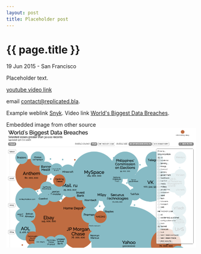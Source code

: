 ```yaml
---
layout: post
title: Placeholder post
---
```


{{ page.title }}
================

<p class="meta">19 Jun 2015 - San Francisco</p>
Placeholder text.

[youtube video link](https://www.youtube.com/watch?v=ViN-qkcovL0&feature=youtu.be) 

email [contact@replicated.bla](mailto:contact@replicated.bla).

Example weblink
[Snyk](https://snyk.io/blog/welcome-ruby-users/).
Video link [World's Biggest Data
Breaches](http://www.informationisbeautiful.net/visualizations/worlds-biggest-data-breaches-hacks/).

Embedded image from other source
<a href="http://www.informationisbeautiful.net/visualizations/worlds-biggest-data-breaches-hacks/">
  <img src="/images/posts/2016-11-10/breaches.png">
</a>
